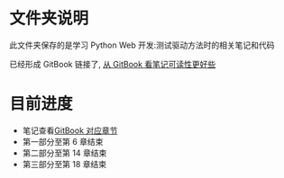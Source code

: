 # 文件夹说明
此文件夹保存的是学习 Python Web 开发:测试驱动方法时的相关笔记和代码

已经形成 GitBook 链接了, [从 GitBook 看笔记可读性更好些](https://l1nwatch.gitbooks.io/pythonweb/content/)

# 目前进度
* 笔记查看[GitBook 对应章节](https://l1nwatch.gitbooks.io/pythonweb/content/)
* 第一部分至第 6 章结束
* 第二部分至第 14 章结束
* 第三部分至第 18 章结束

